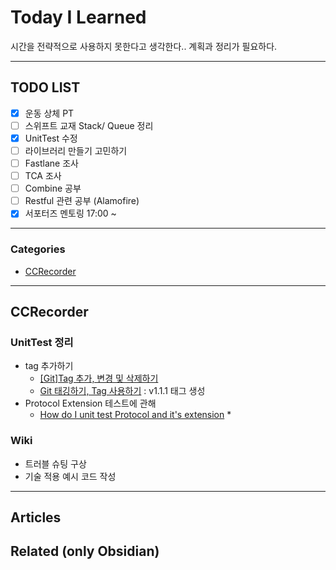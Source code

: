 
# Today I Learned
시간을 전략적으로 사용하지 못한다고 생각한다..
계획과 정리가 필요하다.

---

## TODO LIST
- [x] 운동 상체 PT
- [ ] 스위프트 교재 Stack/ Queue 정리
- [x] UnitTest 수정
- [ ] 라이브러리 만들기 고민하기
- [ ] Fastlane 조사
- [ ] TCA 조사
- [ ] Combine 공부
- [ ] Restful 관련 공부 (Alamofire)
- [x] 서포터즈 멘토링 17:00 ~

---

### Categories
- [CCRecorder](#CCRecorder)

---

## CCRecorder
### UnitTest 정리
* tag 추가하기
	* [[Git]Tag 추가, 변경 및 삭제하기](http://minsone.github.io/git/git-addtion-and-modified-delete-tag)
	* [Git 태깅하기, Tag 사용하기](https://webisfree.com/2017-07-31/git-%ED%83%9C%EA%B9%85%ED%95%98%EA%B8%B0-tag-%EC%82%AC%EC%9A%A9%ED%95%98%EA%B8%B0)
	: v1.1.1 태그 생성
* Protocol Extension 테스트에 관해
	* [How do I unit test Protocol and it's extension](https://stackoverflow.com/questions/66419728/how-do-i-unit-test-protocol-and-its-extension)
		* 
### Wiki
 * 트러블 슈팅 구상 
 * 기술 적용 예시 코드 작성

---

## Articles

## Related (only Obsidian)